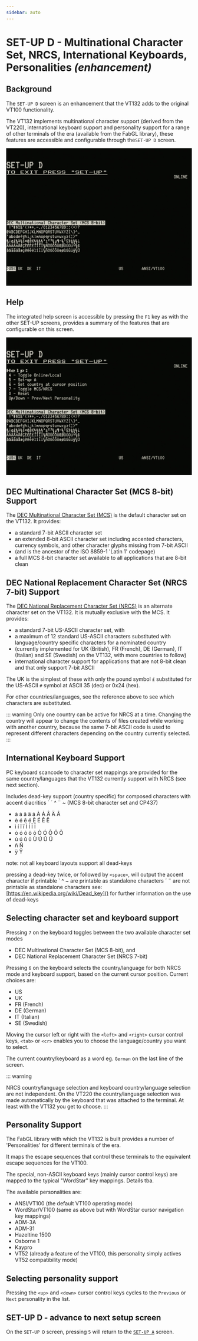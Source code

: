 ```yaml
---
sidebar: auto
---
```


# SET-UP D - Multinational Character Set, NRCS, International Keyboards, Personalities  *(enhancement)*

## Background

The `SET-UP D` screen is an enhancement that the VT132 adds to the original VT100 functionality.

The VT132 implements multinational character support (derived from the VT220), international keyboard support and personality support for a range of other terminals of the era (available from the FabGL library), these features are accessible and configurable through the`SET-UP D` screen.

![SET-UP-D-MCS](./SetupD_mcs.jpg)

## Help

The integrated help screen is accessible by pressing the `F1` key as with the other SET-UP screens, provides a summary of the features that are configurable on this screen.

![SET-UP-D-HELP](./SetupD_help.jpg)

## DEC Multinational Character Set (MCS 8-bit) Support

The [DEC Multinational Character Set (MCS)](https://en.wikipedia.org/wiki/Multinational_Character_Set) is the default character set on the VT132. It provides:

- a standard 7-bit ASCII character set
- an extended 8-bit ASCII character set including accented characters, currency symbols, and other character glyphs missing from 7-bit ASCII
- (and is the ancestor of the ISO 8859-1 'Latin 1' codepage)
- a full MCS 8-bit character set available to all applications that are 8-bit clean

## DEC National Replacement Character Set (NRCS 7-bit) Support

The [DEC National Replacement Character Set (NRCS)](https://en.wikipedia.org/wiki/National_Replacement_Character_Set) is an alternate character set on the VT132. It is mutually exclusive with the MCS. It provides:

- a standard 7-bit US-ASCII character set, with
- a maximum of 12 standard US-ASCII characters substituted with language/country specific characters for a nominated country
- (currently implemented for UK (British), FR (French), DE (German), IT (Italian) and SE (Swedish) on the VT132, with more countries to follow)
- international character support for applications that are not 8-bit clean and that only support 7-bit ASCII

The UK is the simplest of these with only the pound symbol `£` substituted for the US-ASCII `#` symbol at ASCII 35 (dec) or 0x24 (hex).

For other countries/languages, see the reference above to see which characters are substituted.

::: warning
Only one country can be active for NRCS at a time. Changing the country will appear to change the contents of files created while working with another country, because the same 7-bit ASCII code is used to represent different characters depending on the country currently selected.
:::

## International Keyboard Support

PC keyboard scancode to character set mappings are provided for the same country/languages that the VT132 currently support with NRCS (see next section).

Includes dead-key support (country specific) for composed characters with accent diacritics ` ´ ^ ¨ ~ (MCS 8-bit character set and CP437)

- à á â ä ā À Á Â Ä Ã
- è é ê ë È É Ê Ë
- ì í î ï Ì Í Î Ï
- ò ó ô ö õ Ò Ó Ô Ö Õ
- ù ú û ü Ù Ú Û Ü
- ñ Ñ
- ÿ Ÿ

note: not all keyboard layouts support all dead-keys

pressing a dead-key twice, or followed by `<space>`, will output the accent character if printable
` ^ ~ are printable as standalone characters
´ ¨ are not printable as standalone characters
see: [https://en.wikipedia.org/wiki/Dead_key]() for further information on the use of dead-keys

## Selecting character set and keyboard support

Pressing `7` on the keyboard toggles between the two available character set modes

- DEC Multinational Character Set (MCS 8-bit), and
- DEC National Replacement Character Set (NRCS 7-bit)

Pressing `6` on the keyboard selects the country/language for both NRCS mode and keyboard support, based on the current cursor position. Current choices are:

- US
- UK
- FR (French)
- DE (German)
- IT (Italian)
- SE (Swedish)

Moving the cursor left or right with the `<left>` and `<right>` cursor control keys, `<tab>` or `<cr>` enables you to choose the language/country you want to select.

The current country/keyboard as a word eg. `German` on the last line of the screen.

::: warning

NRCS country/language selection and keyboard country/language selection are not independent.
On the VT220 the country/language selection was made automatically by the keyboard that was attached to the terminal.
At least with the VT132 you get to choose.
:::

## Personality Support

The FabGL library with which the VT132 is built provides a number of 'Personalities' for different terminals of the era.

It maps the escape sequences that control these terminals to the equivalent escape sequences for the VT100.

The special, non-ASCII keyboard keys (mainly cursor control keys) are mapped to the typical "WordStar" key mappings. Details tba.

The available personalities are:

- ANSI/VT100 (the default VT100 operating mode)
- WordStar/VT100 (same as above but with WordStar cursor navigation key mappings)
- ADM-3A
- ADM-31
- Hazeltine 1500
- Osborne 1
- Kaypro
- VT52 (already a feature of the VT100, this personality simply actives VT52 compatibility mode)

## Selecting personality support

Pressing the `<up>` and `<down>` cursor control keys cycles to the `Previous` or `Next` personality in the list.

## SET-UP D - advance to next setup screen

On the `SET-UP D` screen, pressing `5` will return to the [`SET-UP A`](../#part-2-set-up-mode) screen.
